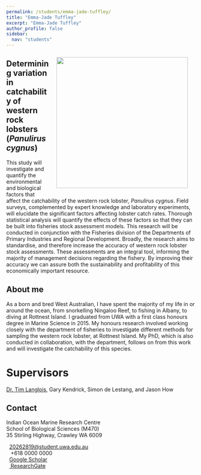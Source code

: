 ```yaml
---
permalink: /students/emma-jade-tuffley/
title: "Emma-Jade Tuffley"
excerpt: "Emma-Jade Tuffley"
author_profile: false
sidebar:
  nav: "students"
---
```

<img class="philprofile" src='/images/MJ_WS.jpg' align='right' width="350" hspace="20" vspace="10">

## Determining variation in catchability of western rock lobsters (*Panulirus cygnus*)
This study will investigate and quantify the environmental and biological factors that affect the catchability of the western rock lobster, *Panulirus cygnus*. Field surveys, complemented by expert knowledge and laboratory experiments, will elucidate the significant factors affecting lobster catch rates. Thorough statistical analysis will quantify the effects of these factors so that they can be built into fisheries stock assessment models. This research will be conducted in conjunction with the Fisheries division of the Departments of Primary Industries and Regional Development. Broadly, the research aims to standardise, and therefore increase the accuracy of western rock lobster stock assessments. These assessments are an integral tool, informing the majority of management decisions regarding the fishery. By improving their accuracy we can assure both the sustainability and profitability of this economically important resource.

## About me
As a born and bred West Australian, I have spent the majority of my life in or around the ocean, from snorkelling Ningaloo Reef, to fishing in Albany, to diving at Rottnest Island. I graduated from UWA with a first class honours degree in Marine Science in 2015. My honours research involved working closely with the department of fisheries to investigate different methods for sampling the western rock lobster, at Rottnest Island. My PhD, which is also conducted in collaboration, with the department, follows on from this work and will investigate the catchability of this species.

# Supervisors
[Dr. Tim Langlois](https://uwamegfisheries.github.io/academics/tim-langlois/), Gary Kendrick, Simon de Lestang, and Jason How

## Contact
<p class="address"><i class="far fa-building"></i> Indian Ocean Marine Research Centre <br>
School of Biological Sciences (M470)<br>
35 Stirling Highway, Crawley WA 6009</p>

<p class="phoneemail"><i class="far fa-envelope-open"></i>&nbsp;&nbsp;<a href="mailto:20262819@student.uwa.edu.au">20262819@student.uwa.edu.au</a><br>
<i class="fas fa-phone"></i>&nbsp;&nbsp; +618 0000 0000<br>
<i class="fas fa-graduation-cap"></i>&nbsp;&nbsp;<a href="https://scholar.google.com.au/">Google Scholar</a><br>
<i class="fab fa-researchgate"></i>&nbsp;&nbsp;<a href="https://www.researchgate.net/profile/"> ResearchGate</a><br>
